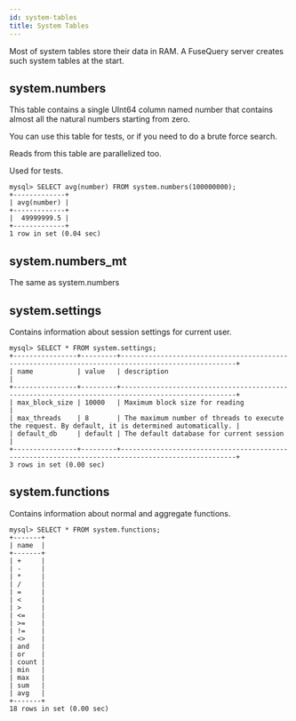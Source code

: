 ```yaml
---
id: system-tables
title: System Tables
---
```


Most of system tables store their data in RAM. A FuseQuery server creates such system tables at the start.

## system.numbers

This table contains a single UInt64 column named number that contains almost all the natural numbers starting from zero.

You can use this table for tests, or if you need to do a brute force search.

Reads from this table are parallelized too.

Used for tests.

    mysql> SELECT avg(number) FROM system.numbers(100000000);
    +-------------+
    | avg(number) |
    +-------------+
    |  49999999.5 |
    +-------------+
    1 row in set (0.04 sec)

## system.numbers_mt

The same as system.numbers


## system.settings

Contains information about session settings for current user.

    mysql> SELECT * FROM system.settings;
    +----------------+---------+---------------------------------------------------------------------------------------------------+
    | name           | value   | description                                                                                       |
    +----------------+---------+---------------------------------------------------------------------------------------------------+
    | max_block_size | 10000   | Maximum block size for reading                                                                    |
    | max_threads    | 8       | The maximum number of threads to execute the request. By default, it is determined automatically. |
    | default_db     | default | The default database for current session                                                          |
    +----------------+---------+---------------------------------------------------------------------------------------------------+
    3 rows in set (0.00 sec)


## system.functions

Contains information about normal and aggregate functions.

```
mysql> SELECT * FROM system.functions;
+-------+
| name  |
+-------+
| +     |
| -     |
| *     |
| /     |
| =     |
| <     |
| >     |
| <=    |
| >=    |
| !=    |
| <>    |
| and   |
| or    |
| count |
| min   |
| max   |
| sum   |
| avg   |
+-------+
18 rows in set (0.00 sec)
```
